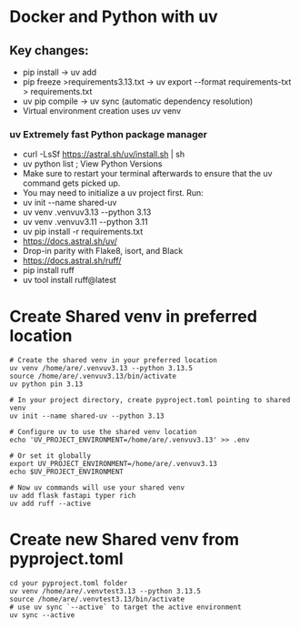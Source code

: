 # Docker and Python with uv

## Key changes:
- pip install → uv add
- pip freeze >requirements3.13.txt → uv export --format requirements-txt > requirements.txt
- uv pip compile → uv sync (automatic dependency resolution)
- Virtual environment creation uses uv venv

### uv Extremely fast Python package manager
- curl -LsSf https://astral.sh/uv/install.sh | sh
- uv python list ; View Python Versions
- Make sure to restart your terminal afterwards to ensure that the uv command gets picked up.
- You may need to initialize a uv project first. Run:
- uv init --name shared-uv
- uv venv .venvuv3.13 --python 3.13
- uv venv .venvuv3.11 --python 3.11
- uv pip install -r requirements.txt
- https://docs.astral.sh/uv/
- Drop-in parity with Flake8, isort, and Black
- https://docs.astral.sh/ruff/
- pip install ruff
- uv tool install ruff@latest

# Create Shared venv in preferred location
```
# Create the shared venv in your preferred location
uv venv /home/are/.venvuv3.13 --python 3.13.5
source /home/are/.venvuv3.13/bin/activate
uv python pin 3.13

# In your project directory, create pyproject.toml pointing to shared venv
uv init --name shared-uv --python 3.13

# Configure uv to use the shared venv location
echo 'UV_PROJECT_ENVIRONMENT=/home/are/.venvuv3.13' >> .env

# Or set it globally
export UV_PROJECT_ENVIRONMENT=/home/are/.venvuv3.13
echo $UV_PROJECT_ENVIRONMENT

# Now uv commands will use your shared venv
uv add flask fastapi typer rich
uv add ruff --active
```
# Create new Shared venv from pyproject.toml
```
cd your pyproject.toml folder
uv venv /home/are/.venvtest3.13 --python 3.13.5
source /home/are/.venvtest3.13/bin/activate
# use uv sync `--active` to target the active environment
uv sync --active
```
